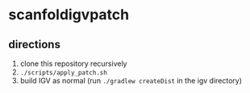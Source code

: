 # scanfoldigvpatch

## directions

1. clone this repository recursively
1. `./scripts/apply_patch.sh`
1. build IGV as normal (run `./gradlew createDist` in the igv directory)